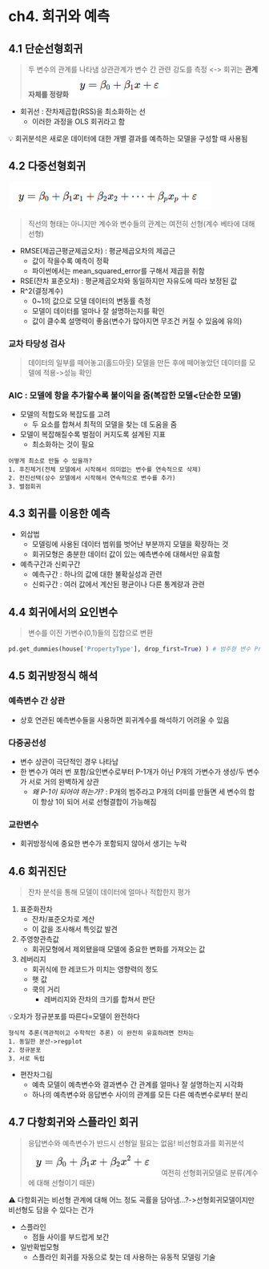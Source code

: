 # ch4. 회귀와 예측

## 4.1 단순선형회귀
> 두 변수의 관계를 나타냄
> 상관관계가 변수 간 관련 강도를 측정 <-> 회귀는 **관계 자체를 정량화**
![study_1](/stats_study/4.1.png)
- 회귀선 : 잔차제곱합(RSS)을 최소화하는 선
    - 이러한 과정을 OLS 회귀라고 함

💡 회귀분석은 새로운 데이터에 대한 개별 결과를 예측하는 모델을 구성할 때 사용됨

## 4.2 다중선형회귀
![study_2](/stats_study/4.2.png)
> 직선의 형태는 아니지만 계수와 변수들의 관계는 여전히 선형(계수 베타에 대해 선형)

- RMSE(제곱근평균제곱오차) : 평균제곱오차의 제곱근
    - 값이 작을수록 예측이 정확
    - 파이썬에서는 mean_squared_error를 구해서 제곱을 취함
- RSE(잔차 표준오차) : 평균제곱오차와 동일하지만 자유도에 따라 보정된 값
- R^2(결정계수)
    - 0~1의 값으로 모델 데이터의 변동률 측정
    - 모델이 데이터를 얼마나 잘 설명하는지를 확인
    - 값이 클수록 설명력이 좋음(변수가 많아지면 무조건 커질 수 있음에 유의)

### 교차 타당성 검사
> 데이터의 일부를 떼어놓고(홀드아웃) 모델을 만든 후에 떼어놓았던 데이터를 모델에 적용->성능 확인

### AIC : 모델에 항을 추가할수록 불이익을 줌(복잡한 모델<단순한 모델)
- 모델의 적합도와 복잡도를 고려
    - 두 요소를 합쳐서 최적의 모델을 찾는 데 도움을 줌
- 모델이 복잡해질수록 벌점이 커지도록 설계된 지표
    - 최소화하는 것이 필요
```
어떻게 최소로 만들 수 있을까?
1. 후진제거(전체 모델에서 시작해서 의미없는 변수를 연속적으로 삭제)
2. 전진선택(상수 모델에서 시작해서 연속적으로 변수를 추가)
3. 벌점회귀 
```

## 4.3 회귀를 이용한 예측
- 외삽법
    - 모델링에 사용된 데이터 범위를 벗어난 부분까지 모델을 확장하는 것
    - 회귀모형은 충분한 데이터 값이 있는 예측변수에 대해서만 유효함
- 예측구간과 신뢰구간
    - 예측구간 : 하나의 값에 대한 불확실성과 관련
    - 신뢰구간 : 여러 값에서 계산된 평균이나 다른 통계량과 관련

## 4.4 회귀에서의 요인변수
> 변수를 이진 가변수(0,1)들의 집합으로 변환
```python
pd.get_dummies(house['PropertyType'], drop_first=True) ) # 범주형 변수 PropertyType의 원핫인코딩 반환/P-1개의 열을 반환하여 다중공선성 문제를 피함함
```

## 4.5 회귀방정식 해석
### 예측변수 간 상관
- 상호 연관된 예측변수들을 사용하면 회귀계수를 해석하기 어려울 수 있음

### 다중공선성
- 변수 상관이 극단적인 경우 나타남
- 한 변수가 여러 번 포함/요인변수로부터 P-1개가 아닌 P개의 가변수가 생성/두 변수가 서로 거의 완벽하게 상관
    - *왜 P-1이 되어야 하는가?*
    : P개의 범주라고 P개의 더미를 만들면 세 변수의 합이 항상 1이 되어 서로 선형결합이 가능해짐

### 교란변수
- 회귀방정식에 중요한 변수가 포함되지 않아서 생기는 누락

## 4.6 회귀진단
> 잔차 분석을 통해 모델이 데이터에 얼마나 적합한지 평가
1. 표준화잔차
    - 잔차/표준오차로 계산
    - 이 값을 조사해서 특잇값 발견
2. 주영향관측값
    - 회귀모형에서 제외됐을때 모델에 중요한 변화를 가져오는 값
3. 레버리지
    - 회귀식에 한 레코드가 미치는 영향력의 정도
    - 햇 값
    - 쿡의 거리 
        - 레버리지와 잔차의 크기를 합쳐서 판단

💡오차가 정규분포를 따른다=모델이 완전하다
```
형식적 추론(객관적이고 수학적인 추론) 이 완전히 유효하려면 잔차는
1. 동일한 분산->regplot
2. 정규분포
3. 서로 독립
```

- 편잔차그림
    - 예측 모델이 예측변수와 결과변수 간 관계를 얼마나 잘 설명하는지 시각화
    - 하나의 예측변수와 응답변수 사이의 관계를 모든 다른 예측변수로부터 분리

## 4.7 다항회귀와 스플라인 회귀
> 응답변수와 예측변수가 반드시 선형일 필요는 없음! 비선형효과를 회귀분석
![study_3](/stats_study/4.7.png)
> 여전히 선형회귀모델로 분류(계수에 대해 선형이기 때문)

⚠️ 다항회귀는 비선형 관계에 대해 어느 정도 곡률을 담아냄...?->선형회귀모델이지만 비선형도 담을 수 있다는 건가

- 스플라인
    - 점들 사이를 부드럽게 보간
- 일반확법모형
    - 스플라인 회귀를 자동으로 찾는 데 사용하는 유동적 모델링 기술
